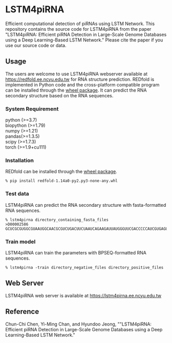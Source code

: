 # LSTM4piRNA
Efficient computational detection of piRNAs using LSTM Network. This repository contains the source code for LSTM4piRNA from the paper "LSTM4piRNA: Efficient piRNA Detection in Large-Scale Genome Databases using a Deep Learning-Based LSTM Network." Please cite the paper if you use our source code or data.

## Usage
The users are welcome to use LSTM4piRNA webserver available at https://redfold.ee.ncyu.edu.tw for RNA structure prediction.
REDfold is implemented in Python code and the cross-platform compatible program can be installed through the [wheel package](https://lstm4pirna.ee.ncyu.edu.tw).
It can predict the RNA secondary structure based on the RNA sequences.

### System Requirement
 python (>=3.7)  
 biopython (>=1.79)  
 numpy (>=1.21)  
 pandas(>=1.3.5)  
 scipy (>=1.7.3)  
 torch (>=1.9+cu111) 

### Installation
REDfold can be installed through the [wheel package](https://redfold.ee.ncyu.edu.tw).
```
% pip install redfold-1.14a0-py2.py3-none-any.whl
```

### Test data
LSTM4piRNA can predict the RNA secondary structure with fasta-formatted RNA sequences.
```
% lstm4pirna directory_containing_fasta_files
>D00002586
GCUCGCGUGGCGUAAUGGCAACGCGUCUGACUUCUAAUCAGAAGAUUAUGGGUUCGACCCCCAUCGUGAGUG

```


### Train model
LSTM4piRNA can train the parameters with BPSEQ-formatted RNA sequences.
```
% lstm4pirna -train directory_negative_files directory_positive_files
```

## Web Server
LSTM4piRNA web server is available at https://lstm4pirna.ee.ncyu.edu.tw

## Reference
Chun-Chi Chen, Yi-Ming Chan, and Hyundoo Jeong, ""LSTM4piRNA: Efficient piRNA Detection in Large-Scale Genome Databases using a Deep Learning-Based LSTM Network."
